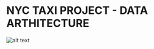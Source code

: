 # NYC TAXI PROJECT - DATA ARTHITECTURE
![alt text](https://raw.githubusercontent.com/DataTalksClub/data-engineering-zoomcamp/main/images/architecture/arch_1.jpg)
